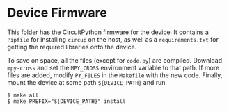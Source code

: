 # Device Firmware

This folder has the CircuitPython firmware for the device. It contains a
`Pipfile` for installing `circup` on the host, as well as a `requirements.txt`
for getting the required libraries onto the device.

To save on space, all the files (except for `code.py`) are compiled. Download
`mpy-cross` and set the `MPY_CROSS` environment variable to that path. If more
files are added, modify `PY_FILES` in the `Makefile` with the new code. Finally,
mount the device at some path `${DEVICE_PATH}` and run
```
$ make all
$ make PREFIX="${DEVICE_PATH}" install
```
